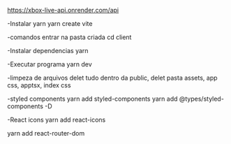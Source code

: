 https://xbox-live-api.onrender.com/api

-Instalar yarn
yarn create vite

-comandos entrar na pasta criada
cd client

-Instalar dependencias
yarn

-Executar programa
yarn dev

-limpeza de arquivos
delet tudo dentro da public, delet pasta assets, app css, apptsx, index css

-styled components
yarn add styled-components
yarn add @types/styled-components -D

-React icons
yarn add react-icons

yarn add react-router-dom
